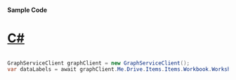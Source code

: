 #### Sample Code
# [C#](#tab/Csharp)

```C#

GraphServiceClient graphClient = new GraphServiceClient();
var dataLabels = await graphClient.Me.Drive.Items.Items.Workbook.Worksheets.Worksheets.Charts.Charts.DataLabels.Request().GetAsync();

```